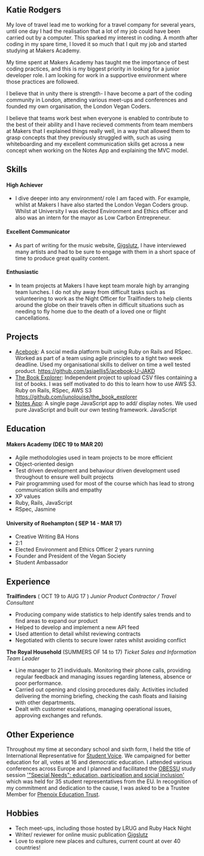 ## Katie Rodgers

My love of travel lead me to working for a travel company for several years, until one day I had the realisation that a lot of my job could have been carried out by a computer. This sparked my interest in coding. A month after coding in my spare time, I loved it so much that I quit my job and started studying at Makers Academy.

My time spent at Makers Academy has taught me the importance of best coding practices, and this is my biggest priority in looking for a junior developer role. I am looking for work in a supportive environment where those practices are followed.

I believe that in unity there is strength- I have become a part of the coding community in London, attending various meet-ups and conferences and founded my own organisation, the London Vegan Coders.

I believe that teams work best when everyone is enabled to contribute to the best of their ability and I have recieved comments from team members at Makers that I explained things really well, in a way that allowed them to grasp concepts that they previously struggled with, such as using whiteboarding and my excellent communication skills get across a new concept when working on the Notes App and explaining the MVC model.

## Skills

#### High Achiever

- I dive deeper into any environment/ role I am faced with. For example, whilst at Makers I have also started the London Vegan Coders group. Whilst at University I was elected Environment and Ethics officer and also was an intern for the mayor as Low Carbon Entrepreneur.

#### Excellent Communicator

- As part of writing for the music website, [Gigslutz](http://www.gigslutz.co.uk/author/katie-rodgers/), I have interviewed many artists and had to be sure to engage with them in a short space of time to produce great quality content. 

#### Enthusiastic

- In team projects at Makers I have kept team morale high by arranging team lunches. I do not shy away from difficult tasks such as volunteering to work as the Night Officer for Trailfinders to help clients around the globe on their travels often in difficult situations such as needing to fly home due to the death of a loved one or flight cancellations. 

## Projects

- [Acebook](https://acebook-u-jakd.herokuapp.com/): A social media platform built using Ruby on Rails and RSpec. Worked as part of a team using agile principles to a tight two week deadline. Used my organisational skills to deliver on time a well tested product. https://github.com/asiaellis5/acebook-U-JAKD 
- [The Book Explorer](https://the-book-explorer-1.herokuapp.com/): Independent project to upload CSV files containing a list of books. I was self motivated to do this to learn how to use AWS S3. Ruby on Rails, RSpec, AWS S3 https://github.com/junolouise/the_book_explorer 
- [Notes App](https://github.com/junolouise/notesApp): A single page JavaScript app to add/ display notes. We used pure JavaScript and built our own testing framework. JavaScript  

## Education

#### Makers Academy (DEC 19 to MAR 20)

- Agile methodologies used in team projects to be more efficient
- Object-oriented design
- Test driven development and behaviour driven development used throughout to ensure well built projects
- Pair programming used for most of the course which has lead to strong communication skills and empathy
- XP values
- Ruby, Rails, JavaScript
- RSpec, Jasmine

#### University of Roehampton ( SEP 14 - MAR 17)

- Creative Writing BA Hons
- 2:1
- Elected Environment and Ethics Officer 2 years running
- Founder and President of the Vegan Society
- Student Ambassador

## Experience

**Trailfinders** ( OCT 19 to AUG 17 ) *Junior Product Contractor / Travel Consultant*
- Producing company wide statistics to help identify sales trends and to find areas to expand our product
- Helped to develop and implement a new API feed
- Used attention to detail whilst reviewing contracts 
- Negotiated with clients to secure lower rates whilst avoiding conflict


**The Royal Household** (SUMMERS OF 14 to 17) *Ticket Sales and Information Team Leader*
- Line manager to 21 individuals. Monitoring their phone calls, providing regular feedback and managing issues regarding lateness, absence or poor performance.
- Carried out opening and closing procedures daily. Activities included delivering the morning briefing, checking the cash floats and liaising with other departments.
- Dealt with customer escalations, managing operational issues, approving exchanges and refunds.

## Other Experience

Throughout my time at secondary school and sixth form, I held the title of International Representative for [Student Voice](https://www.studentvoice.co.uk/). We campaigned for better education for all, votes at 16 and democratic education. I attended various conferences across Europe and I planned and facilitated the [OBESSU](https://www.obessu.org/) study session ['"Special Needs": education, participation and social inclusion'](https://rm.coe.int/16806fd5b0) which was held for 35 student representatives from the EU. In recognition of my commitment and dedication to the cause, I was asked to be a Trustee Member for [Phenoix Education Trust](https://www.phoenixeducation.co.uk/).

## Hobbies

- Tech meet-ups, including those hosted by LRUG and Ruby Hack Night
- Writer/ reviewer for online music publication [Gigslutz](http://www.gigslutz.co.uk/author/katie-rodgers/)
- Love to explore new places and cultures, current count at over 40 countries!
